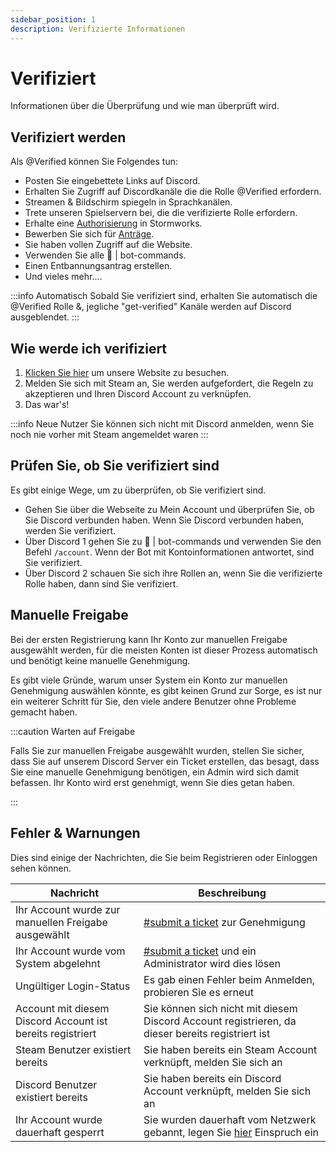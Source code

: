 ```yaml
---
sidebar_position: 1
description: Verifizierte Informationen
---
```


# Verifiziert

Informationen über die Überprüfung und wie man überprüft wird.

## Verifiziert werden

Als <span class="verified-text">@Verified</span> können Sie Folgendes tun:

- Posten Sie eingebettete Links auf Discord.
- Erhalten Sie Zugriff auf Discordkanäle die die Rolle <span class="verified-text">@Verified</span> erfordern.
- Streamen & Bildschirm spiegeln in Sprachkanälen.
- Trete unseren Spielservern bei, die die verifizierte Rolle erfordern.
- Erhalte eine [Authorisierung](https://docs.trickys.gg/stormworks/auth#getting-auth) in Stormworks.
- Bewerben Sie sich für [Anträge](https://trickys.gg/applications/new).
- Sie haben vollen Zugriff auf die Website.
- Verwenden Sie alle <span class="discord-text">🤖 | bot-commands</span>.
- Einen Entbannungsantrag erstellen.
- Und vieles mehr....

:::info Automatisch
Sobald Sie verifiziert sind, erhalten Sie automatisch die <span class="verified-text">@Verified</span> Rolle &, jegliche "get-verified" Kanäle werden auf <i class="fa-brands fa-discord"></i> Discord ausgeblendet.
:::

## Wie werde ich verifiziert

1. [Klicken Sie hier](https://trickys.gg/login) um unsere Website zu besuchen.
2. Melden Sie sich mit <i class="fa-brands fa-steam"></i> Steam an, Sie werden aufgefordert, die Regeln zu akzeptieren und Ihren <i class="fa-brands fa-discord"></i> Discord Account zu verknüpfen.
3. Das war's!

:::info Neue Nutzer
Sie können sich nicht mit <i class="fa-brands fa-discord"></i> Discord anmelden, wenn Sie noch nie vorher mit <i class="fa-brands fa-steam"></i> Steam angemeldet waren
:::

## Prüfen Sie, ob Sie verifiziert sind

Es gibt einige Wege, um zu überprüfen, ob Sie verifiziert sind.

- Gehen Sie über die Webseite zu Mein Account und überprüfen Sie, ob Sie Discord verbunden haben. Wenn Sie Discord verbunden haben, werden Sie verifiziert.
- Über Discord 1 gehen Sie zu <span class="discord-text">🤖 | bot-commands</span> und verwenden Sie den Befehl `/account`. Wenn der Bot mit Kontoinformationen antwortet, sind Sie verifiziert.
- Über Discord 2 schauen Sie sich ihre Rollen an, wenn Sie die verifizierte Rolle haben, dann sind Sie verifiziert.

## Manuelle Freigabe

Bei der ersten Registrierung kann Ihr Konto zur manuellen Freigabe ausgewählt werden, für die meisten Konten ist dieser Prozess automatisch und benötigt keine manuelle Genehmigung.

Es gibt viele Gründe, warum unser System ein Konto zur manuellen Genehmigung auswählen könnte, es gibt keinen Grund zur Sorge, es ist nur ein weiterer Schritt für Sie, den viele andere Benutzer ohne Probleme gemacht haben.

:::caution Warten auf Freigabe

Falls Sie zur manuellen Freigabe ausgewählt wurden, stellen Sie sicher, dass Sie auf unserem Discord Server ein Ticket erstellen, das besagt, dass Sie eine manuelle Genehmigung benötigen, ein Admin wird sich damit befassen. Ihr Konto wird erst genehmigt, wenn Sie dies getan haben.

:::

## Fehler & Warnungen

Dies sind einige der Nachrichten, die Sie beim Registrieren oder Einloggen sehen können.

| Nachricht                                                                                      | Beschreibung                                                                                     |
| ---------------------------------------------------------------------------------------------- | ------------------------------------------------------------------------------------------------ |
| <span class="update-updated">Ihr Account wurde zur manuellen Freigabe ausgewählt</span>        | <a href="discord://discord.com/channels/710922135580835950/846373509470748722" class="discord-text">#submit a ticket</a> zur Genehmigung                                                         |
| <span class="update-updated">Ihr Account wurde vom System abgelehnt</span>                     | <a href="discord://discord.com/channels/710922135580835950/846373509470748722" class="discord-text">#submit a ticket</a> und ein Administrator wird dies lösen                                   |
| <span class="update-updated">Ungültiger Login-Status</span>                                    | Es gab einen Fehler beim Anmelden, probieren Sie es erneut                                       |
| <span class="update-updated">Account mit diesem Discord Account ist bereits registriert</span> | Sie können sich nicht mit diesem Discord Account registrieren, da dieser bereits registriert ist |
| <span class="update-updated">Steam Benutzer existiert bereits</span>                           | Sie haben bereits ein Steam Account verknüpft, melden Sie sich an                                |
| <span class="update-updated">Discord Benutzer existiert bereits</span>                         | Sie haben bereits ein Discord Account verknüpft, melden Sie sich an                              |
| <span class="update-removed">Ihr Account wurde dauerhaft gesperrt</span>                       | Sie wurden dauerhaft vom Netzwerk gebannt, legen Sie <a href="https://support.trickys.gg" class="discord-text">hier</a> Einspruch ein       |



